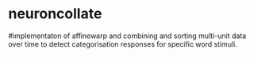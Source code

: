 # neuroncollate
#implementaton of affinewarp and combining and sorting multi-unit data over time to detect categorisation responses for specific word stimuli.
